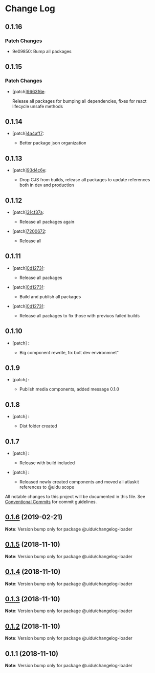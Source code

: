 # Change Log

## 0.1.16

### Patch Changes

- 9e09850: Bump all packages

## 0.1.15

### Patch Changes

- [patch][9663f6e](https://github.org/uidu-org/guidu/commits/9663f6e):

  Release all packages for bumping all dependencies, fixes for react lifecycle unsafe methods

## 0.1.14

- [patch][4a4aff7](https://github.org/uidu-org/guidu/commits/4a4aff7):

  - Better package json organization

## 0.1.13

- [patch][93d4c6e](https://github.org/uidu-org/guidu/commits/93d4c6e):

  - Drop CJS from builds, release all packages to update references both in dev and production

## 0.1.12

- [patch][31cf37a](https://github.org/uidu-org/guidu/commits/31cf37a):

  - Release all packages again

- [patch][7200672](https://github.org/uidu-org/guidu/commits/7200672):

  - Release all

## 0.1.11

- [patch][0d12731](https://github.org/uidu-org/guidu/commits/0d12731):

  - Release all packages

- [patch][0d12731](https://github.org/uidu-org/guidu/commits/0d12731):

  - Build and publish all packages

- [patch][0d12731](https://github.org/uidu-org/guidu/commits/0d12731):

  - Release all packages to fix those with previuos failed builds

## 0.1.10

- [patch] :

  - Big component rewrite, fix bolt dev environmnet"

## 0.1.9

- [patch] :

  - Publish media components, added message 0.1.0

## 0.1.8

- [patch] :

  - Dist folder created

## 0.1.7

- [patch] :

  - Release with build included

- [patch] :

  - Released newly created components and moved all atlaskit references to @uidu scope

All notable changes to this project will be documented in this file.
See [Conventional Commits](https://conventionalcommits.org) for commit guidelines.

## [0.1.6](https://github.com/uidu-org/guidu/compare/@uidu/changelog-loader@0.1.5...@uidu/changelog-loader@0.1.6) (2019-02-21)

**Note:** Version bump only for package @uidu/changelog-loader

## [0.1.5](https://github.com/uidu-org/guidu/compare/@uidu/changelog-loader@0.1.4...@uidu/changelog-loader@0.1.5) (2018-11-10)

**Note:** Version bump only for package @uidu/changelog-loader

## [0.1.4](https://github.com/uidu-org/guidu/compare/@uidu/changelog-loader@0.1.3...@uidu/changelog-loader@0.1.4) (2018-11-10)

**Note:** Version bump only for package @uidu/changelog-loader

## [0.1.3](https://github.com/uidu-org/guidu/compare/@uidu/changelog-loader@0.1.2...@uidu/changelog-loader@0.1.3) (2018-11-10)

**Note:** Version bump only for package @uidu/changelog-loader

## [0.1.2](https://github.com/uidu-org/guidu/compare/@uidu/changelog-loader@0.1.1...@uidu/changelog-loader@0.1.2) (2018-11-10)

**Note:** Version bump only for package @uidu/changelog-loader

## 0.1.1 (2018-11-10)

**Note:** Version bump only for package @uidu/changelog-loader
